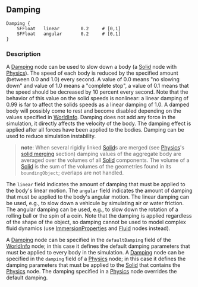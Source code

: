 ## Damping

```
Damping {
    SFFloat   linear        0.2     # [0,1]
    SFFloat   angular       0.2     # [0,1]
}
```

### Description

A [Damping](#damping) node can be used to slow down a body (a
[Solid](solid.md#solid) node with [Physics](physics.md#physics)). The speed of
each body is reduced by the specified amount (between 0.0 and 1.0) every second.
A value of 0.0 means "no slowing down" and value of 1.0 means a "complete stop",
a value of 0.1 means that the speed should be decreased by 10 percent every
second. Note that the behavior of this value on the solid speeds is nonlinear: a
linear damping of 0.99 is far to affect the solids speeds as a linear damping of
1.0. A damped body will possibly come to rest and become disabled depending on
the values specified in [WorldInfo](worldinfo.md#worldinfo). Damping does not
add any force in the simulation, it directly affects the velocity of the body.
The damping effect is applied after all forces have been applied to the bodies.
Damping can be used to reduce simulation instability.

> **note**:
When several rigidly linked [Solid](solid.md#solid)s are merged (see
[Physics](physics.md#physics)'s [solid
merging](physics.md#implicit-solid-merging-and-joints) section) damping values
of the aggregate body are averaged over the volumes of all
[Solid](solid.md#solid) components. The volume of a [Solid](solid.md#solid) is
the sum of the volumes of the geometries found in its `boundingObject`; overlaps
are not handled.

The `linear` field indicates the amount of damping that must be applied to the
body's linear motion. The `angular` field indicates the amount of damping that
must be applied to the body's angular motion. The linear damping can be used,
e.g., to slow down a vehicule by simulating air or water friction. The angular
damping can be used, e.g., to slow down the rotation of a rolling ball or the
spin of a coin. Note that the damping is applied regardless of the shape of the
object, so damping cannot be used to model complex fluid dynamics (use
[ImmersionProperties](immersionproperties.md#immersionproperties) and
[Fluid](fluid.md#fluid) nodes instead).

A [Damping](#damping) node can be specified in the `defaultDamping` field of the
[WorldInfo](worldinfo.md#worldinfo) node; in this case it defines the default
damping parameters that must be applied to every body in the simulation. A
[Damping](#damping) node can be specified in the `damping` field of a
[Physics](physics.md#physics) node; in this case it defines the damping
parameters that must be applied to the [Solid](solid.md#solid) that contains the
[Physics](physics.md#physics) node. The damping specified in a
[Physics](physics.md#physics) node overrides the default damping.


